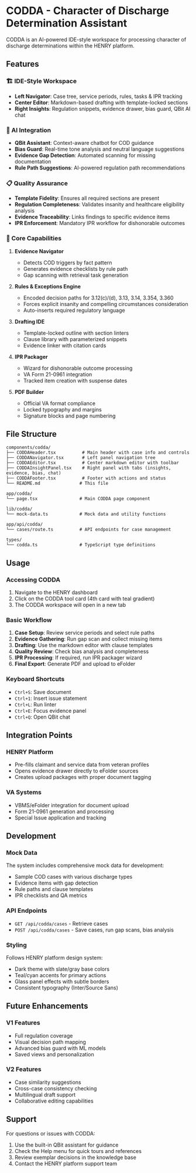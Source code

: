 # CODDA - Character of Discharge Determination Assistant

CODDA is an AI-powered IDE-style workspace for processing character of discharge determinations within the HENRY platform.

## Features

### 🏗️ IDE-Style Workspace
- **Left Navigator**: Case tree, service periods, rules, tasks & IPR tracking
- **Center Editor**: Markdown-based drafting with template-locked sections
- **Right Insights**: Regulation snippets, evidence drawer, bias guard, QBit AI chat

### 🤖 AI Integration
- **QBit Assistant**: Context-aware chatbot for COD guidance
- **Bias Guard**: Real-time tone analysis and neutral language suggestions
- **Evidence Gap Detection**: Automated scanning for missing documentation
- **Rule Path Suggestions**: AI-powered regulation path recommendations

### 📋 Quality Assurance
- **Template Fidelity**: Ensures all required sections are present
- **Regulation Completeness**: Validates insanity and healthcare eligibility analysis
- **Evidence Traceability**: Links findings to specific evidence items
- **IPR Enforcement**: Mandatory IPR workflow for dishonorable outcomes

### 🎯 Core Capabilities

1. **Evidence Navigator**
   - Detects COD triggers by fact pattern
   - Generates evidence checklists by rule path
   - Gap scanning with retrieval task generation

2. **Rules & Exceptions Engine**
   - Encoded decision paths for 3.12(c)/(d), 3.13, 3.14, 3.354, 3.360
   - Forces explicit insanity and compelling circumstances consideration
   - Auto-inserts required regulatory language

3. **Drafting IDE**
   - Template-locked outline with section linters
   - Clause library with parameterized snippets
   - Evidence linker with citation cards

4. **IPR Packager**
   - Wizard for dishonorable outcome processing
   - VA Form 21-0961 integration
   - Tracked item creation with suspense dates

5. **PDF Builder**
   - Official VA format compliance
   - Locked typography and margins
   - Signature blocks and page numbering

## File Structure

```
components/codda/
├── CODDAHeader.tsx          # Main header with case info and controls
├── CODDANavigator.tsx       # Left panel navigation tree
├── CODDAEditor.tsx          # Center markdown editor with toolbar
├── CODDAInsightPanel.tsx    # Right panel with tabs (insights, evidence, bias, chat)
├── CODDAFooter.tsx          # Footer with actions and status
└── README.md               # This file

app/codda/
└── page.tsx                # Main CODDA page component

lib/codda/
└── mock-data.ts            # Mock data and utility functions

app/api/codda/
└── cases/route.ts          # API endpoints for case management

types/
└── codda.ts                # TypeScript type definitions
```

## Usage

### Accessing CODDA
1. Navigate to the HENRY dashboard
2. Click on the CODDA tool card (4th card with teal gradient)
3. The CODDA workspace will open in a new tab

### Basic Workflow
1. **Case Setup**: Review service periods and select rule paths
2. **Evidence Gathering**: Run gap scan and collect missing items
3. **Drafting**: Use the markdown editor with clause templates
4. **Quality Review**: Check bias analysis and completeness
5. **IPR Processing**: If required, run IPR packager wizard
6. **Final Export**: Generate PDF and upload to eFolder

### Keyboard Shortcuts
- `Ctrl+S`: Save document
- `Ctrl+1`: Insert issue statement
- `Ctrl+L`: Run linter
- `Ctrl+E`: Focus evidence panel
- `Ctrl+Q`: Open QBit chat

## Integration Points

### HENRY Platform
- Pre-fills claimant and service data from veteran profiles
- Opens evidence drawer directly to eFolder sources
- Creates upload packages with proper document tagging

### VA Systems
- VBMS/eFolder integration for document upload
- Form 21-0961 generation and processing
- Special Issue application and tracking

## Development

### Mock Data
The system includes comprehensive mock data for development:
- Sample COD cases with various discharge types
- Evidence items with gap detection
- Rule paths and clause templates
- IPR checklists and QA metrics

### API Endpoints
- `GET /api/codda/cases` - Retrieve cases
- `POST /api/codda/cases` - Save cases, run gap scans, bias analysis

### Styling
Follows HENRY platform design system:
- Dark theme with slate/gray base colors
- Teal/cyan accents for primary actions
- Glass panel effects with subtle borders
- Consistent typography (Inter/Source Sans)

## Future Enhancements

### V1 Features
- Full regulation coverage
- Visual decision path mapping
- Advanced bias guard with ML models
- Saved views and personalization

### V2 Features
- Case similarity suggestions
- Cross-case consistency checking
- Multilingual draft support
- Collaborative editing capabilities

## Support

For questions or issues with CODDA:
1. Use the built-in QBit assistant for guidance
2. Check the Help menu for quick tours and references
3. Review exemplar decisions in the knowledge base
4. Contact the HENRY platform support team
